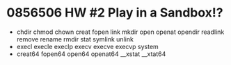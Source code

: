 0856506 HW #2 Play in a Sandbox!?
===
* chdir chmod chown creat fopen link mkdir open openat opendir readlink remove rename rmdir stat symlink unlink
* execl execle execlp execv execve execvp system
* creat64 fopen64 open64 openat64 \__xstat \__xtat64